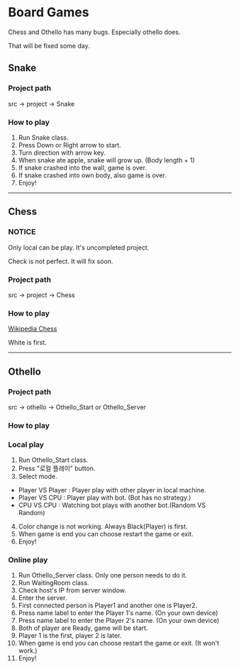 # Board Games

Chess and Othello has many bugs. Especially othello does.

That will be fixed some day.

## Snake

### Project path
src → project → Snake

### How to play
1. Run Snake class.
2. Press Down or Right arrow to start.
3. Turn direction with arrow key.
4. When snake ate apple, snake will grow up. (Body length + 1)
5. If snake crashed into the wall, game is over.
6. If snake crashed into own body, also game is over.
7. Enjoy!

---

## Chess
### NOTICE
Only local can be play.
It's uncompleted project.

Check is not perfect.
It will fix soon.

### Project path
src → project → Chess

### How to play
[Wikipedia Chess](https://en.wikipedia.org/wiki/Chess)

White is first.

---

## Othello

### Project path
src → othello → Othello_Start or Othello_Server

### How to play
### Local play

1. Run Othello_Start class.
2. Press "로컬 플레이" button.
3. Select mode.
  + Player VS Player : Player play with other player in local machine.
  + Player VS CPU : Player play with bot. (Bot has no strategy.)
  + CPU VS CPU : Watching bot plays with another bot.(Random VS Random)
4. Color change is not working. Always Black(Player) is first.
5. When game is end you can choose restart the game or exit.
6. Enjoy!

### Online play

1. Run Othello_Server class. Only one person needs to do it.
2. Run WaitingRoom class.
3. Check host's IP from server window.
4. Enter the server.
5. First connected person is Player1 and another one is Player2.
6. Press name label to enter the Player 1's name. (On your own device)
7. Press name label to enter the Player 2's name. (On your own device)
8. Both of player are Ready, game will be start.
9. Player 1 is the first, player 2 is later.
10. When game is end you can choose restart the game or exit. (It won't work.)
11. Enjoy!
